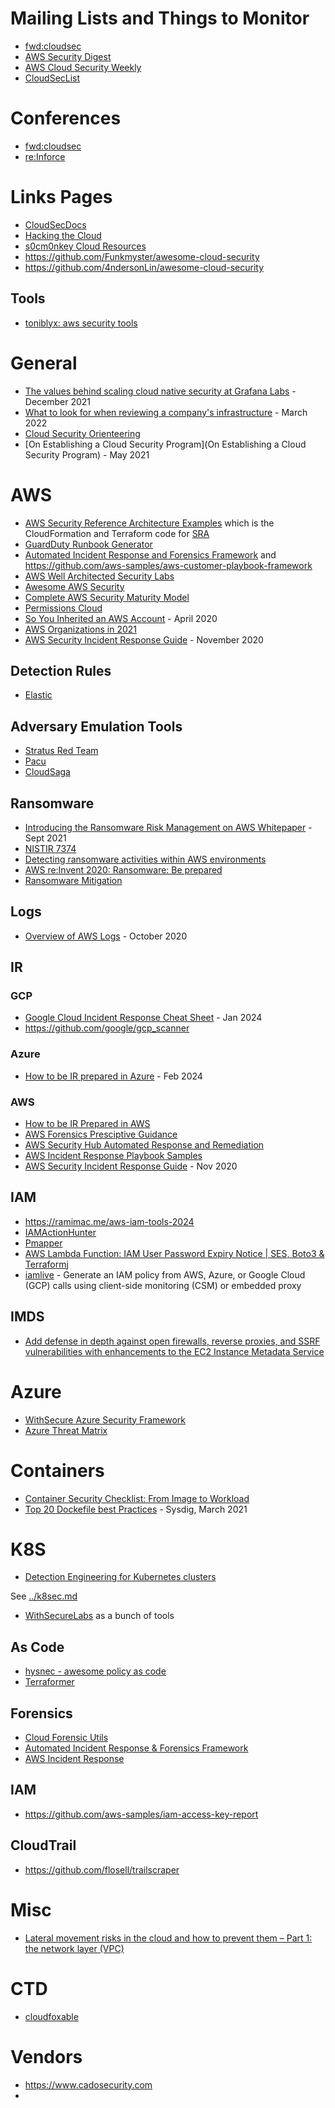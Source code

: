 # Mailing Lists and Things to Monitor
- [fwd:cloudsec](https://fwdcloudsec.org/forum/)
- [AWS Security Digest](https://awssecuritydigest.com/)
- [AWS Cloud Security Weekly](https://aws-cloudsec.com/)
- [CloudSecList](https://cloudseclist.com/)

# Conferences
- [fwd:cloudsec](https://fwdcloudsec.org/conference/north-america/)
- [re:Inforce](https://reinforce.awsevents.com/)

# Links Pages
- [CloudSecDocs](https://cloudsecdocs.com/)
- [Hacking the Cloud](https://hackingthe.cloud/)
- [s0cm0nkey Cloud Resources]( https://github.com/s0cm0nkey/Security-Reference-Guide/blob/main/cloud.md) 
- https://github.com/Funkmyster/awesome-cloud-security
- https://github.com/4ndersonLin/awesome-cloud-security

## Tools
- [toniblyx: aws security tools](https://github.com/toniblyx/my-arsenal-of-aws-security-tools)

# General
- [The values behind scaling cloud native security at Grafana Labs](https://grafana.com/blog/2021/12/20/the-values-behind-scaling-cloud-native-security-at-grafana-labs/) - December 2021 
- [What to look for when reviewing a company's infrastructure](https://www.marcolancini.it/2022/blog-cloud-security-infrastructure-review/) - March 2022
- [Cloud Security Orienteering](https://tldrsec.com/blog/cloud-security-orienteering/)
- [On Establishing a Cloud Security Program](On Establishing a Cloud Security Program) - May 2021

# AWS
- [AWS Security Reference Architecture Examples](https://github.com/aws-samples/aws-security-reference-architecture-examples) which is the CloudFormation and Terraform code for [SRA](https://docs.aws.amazon.com/prescriptive-guidance/latest/security-reference-architecture/welcome.html)
- [GuardDuty Runbook Generator](https://github.com/aquia-inc/aws-guardduty-runbook-generator) 
- [Automated Incident Response and Forensics Framework](https://github.com/awslabs/aws-automated-incident-response-and-forensics) and https://github.com/aws-samples/aws-customer-playbook-framework
- [AWS Well Architected Security Labs](https://wellarchitectedlabs.com/security/)
- [Awesome AWS Security](https://github.com/jassics/awesome-aws-security)
- [Complete AWS Security Maturity Model](https://maturitymodel.security.aws.dev/en/model/)
- [Permissions Cloud](https://aws.permissions.cloud/)
- [So You Inherited an AWS Account](https://medium.com/swlh/so-you-inherited-an-aws-account-e5fe6550607d) - April 2020
- [AWS Organizations in 2021](https://www.chrisfarris.com/post/aws-organizations-in-2021/)
- [AWS Security Incident Response Guide](https://docs.aws.amazon.com/whitepapers/latest/aws-security-incident-response-guide/aws-security-incident-response-guide.html) - November 2020

## Detection Rules
- [Elastic](https://github.com/elastic/detection-rules/tree/main/rules/integrations/aws)

## Adversary Emulation Tools
- [Stratus Red Team](https://github.com/DataDog/stratus-red-team)
- [Pacu](https://github.com/RhinoSecurityLabs/pacu)
- [CloudSaga](https://github.com/awslabs/aws-cloudsaga)

## Ransomware 
- [Introducing the Ransomware Risk Management on AWS Whitepaper](https://aws.amazon.com/blogs/security/introducing-the-ransomware-risk-management-on-aws-whitepaper/) - Sept 2021
- [NISTIR 7374](https://docs.aws.amazon.com/whitepapers/latest/ransomware-risk-management-on-aws-using-nist-csf/nistir-8374-ransomware-profile.html)
- [Detecting ransomware activities within AWS environments](https://lantern.splunk.com/Security/Use_Cases/Threat_Hunting/Detecting_ransomware_activities_within_AWS_environments)
- [AWS re:Invent 2020: Ransomware: Be prepared](https://www.youtube.com/watch?v=JQ4LWp3Bf20)
- [Ransomware Mitigation]( https://aws.amazon.com/it/blogs/security/ransomware-mitigation-top-5-protections-and-recovery-preparation-actions/)

## Logs
- [Overview of AWS Logs](https://dev-website.lab-terraform.mhg.ovh/overview-of-aws-logs.html) - October 2020

## IR

### GCP
- [Google Cloud Incident Response Cheat Sheet](https://medium.com/google-cloud/google-cloud-incident-response-cheat-sheet-dfde9054ac16) - Jan 2024
- https://github.com/google/gcp_scanner

### Azure
- [How to be IR prepared in Azure](https://www.cadosecurity.com/how-to-be-ir-prepared-in-azure/) - Feb 2024

### AWS
- [How to be IR Prepared in AWS](https://www.cadosecurity.com/how-to-be-ir-prepared-in-aws/)
- [AWS Forensics Presciptive Guidance](https://docs.aws.amazon.com/prescriptive-guidance/latest/security-reference-architecture/cyber-forensics.html)
- [AWS Security Hub Automated Response and Remediation](https://github.com/aws-solutions/aws-security-hub-automated-response-and-remediation)
- [AWS Incident Response Playbook Samples](https://github.com/aws-samples/aws-incident-response-playbooks)
- [AWS Security Incident Response Guide](https://docs.aws.amazon.com/whitepapers/latest/aws-security-incident-response-guide/welcome.html) - Nov 2020

## IAM
- https://ramimac.me/aws-iam-tools-2024
- [IAMActionHunter](https://github.com/RhinoSecurityLabs/IAMActionHunter)
- [Pmapper](https://github.com/nccgroup/PMapper)
- [AWS Lambda Function: IAM User Password Expiry Notice | SES, Boto3 & Terraform](https://blog.jennasrunbooks.com/aws-lambda-function-iam-user-password-expiry-notice-ses-boto3-terraform)j
- [iamlive](https://github.com/iann0036/iamlive) - Generate an IAM policy from AWS, Azure, or Google Cloud (GCP) calls using client-side monitoring (CSM) or embedded proxy

## IMDS
- [Add defense in depth against open firewalls, reverse proxies, and SSRF vulnerabilities with enhancements to the EC2 Instance Metadata Service](https://aws.amazon.com/blogs/security/defense-in-depth-open-firewalls-reverse-proxies-ssrf-vulnerabilities-ec2-instance-metadata-service/)

# Azure
- [WithSecure Azure Security Framework](https://www.withsecure.com/content/dam/with-secure/en/resources/withsecure-consulting-microsoft-azure-security-framework-guide-en.pdf)
- [Azure Threat Matrix](https://microsoft.github.io/Azure-Threat-Research-Matrix/)

# Containers 
- [Container Security Checklist: From Image to Workload](https://github.com/krol3/container-security-checklist)
- [Top 20 Dockefile best Practices](https://sysdig.com/blog/dockerfile-best-practices/) - Sysdig, March 2021

# K8S
- [Detection Engineering for Kubernetes clusters](https://research.nccgroup.com/2021/11/10/detection-engineering-for-kubernetes-clusters/)

See [../k8sec.md](k8sec.md)

- [WithSecureLabs](https://github.com/WithSecureLabs) as a bunch of tools

## As Code
- [hysnec - awesome policy as code](https://github.com/hysnsec/awesome-policy-as-code)
- [Terraformer](https://github.com/GoogleCloudPlatform/terraformer)

## Forensics
- [Cloud Forensic Utils](https://github.com/google/cloud-forensics-utils)
- [Automated Incident Response & Forensics Framework](https://github.com/awslabs/aws-automated-incident-response-and-forensics)
- [AWS Incident Response](https://github.com/easttimor/aws-incident-response)

## IAM
- https://github.com/aws-samples/iam-access-key-report

## CloudTrail
- https://github.com/flosell/trailscraper


# Misc
- [Lateral movement risks in the cloud and how to prevent them – Part 1: the network layer (VPC)](https://www.wiz.io/blog/lateral-movement-risks-in-the-cloud-and-how-to-prevent-them-part-1-the-network-layer)

# CTD
- [cloudfoxable](https://github.com/BishopFox/cloudfoxable)

# Vendors 
- https://www.cadosecurity.com
- 
